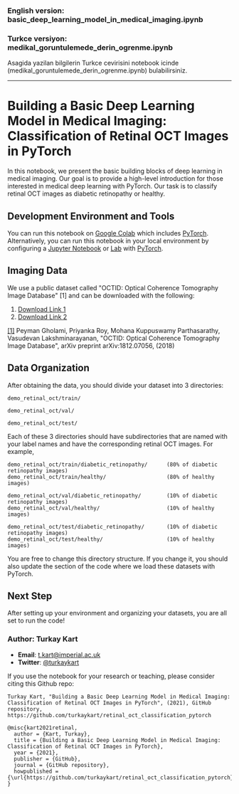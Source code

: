

### English version: basic_deep_learning_model_in_medical_imaging.ipynb
### Turkce versiyon: medikal_goruntulemede_derin_ogrenme.ipynb 
Asagida yazilan bilgilerin Turkce cevirisini notebook icinde (medikal_goruntulemede_derin_ogrenme.ipynb) bulabilirsiniz.

---

# Building a Basic Deep Learning Model in Medical Imaging: Classification of Retinal OCT Images in PyTorch

In this notebook, we present the basic building blocks of deep learning in medical imaging. Our goal is to provide a high-level introduction for those interested in medical deep learning with PyTorch. Our task is to classify retinal OCT images as diabetic retinopathy or healthy. 

## Development Environment and Tools

You can run this notebook on [Google Colab](https://colab.research.google.com/) which includes [PyTorch](https://pytorch.org/). Alternatively, you can run this notebook in your local environment by configuring a [Jupyter Notebook](https://jupyter.org/) or [Lab](https://jupyter.org/) with [PyTorch](https://pytorch.org/).

## Imaging Data

We use a public dataset called "OCTID: Optical Coherence Tomography Image Database" [1] and can be downloaded with the following: 

1) [Download Link 1](https://dataverse.scholarsportal.info/dataverse/OCTID)
2) [Download Link 2](http://doi.org/10.3886/E108503V1)


[[1]](https://arxiv.org/ftp/arxiv/papers/1812/1812.07056.pdf) Peyman Gholami, Priyanka Roy, Mohana Kuppuswamy Parthasarathy, Vasudevan Lakshminarayanan, "OCTID: Optical Coherence Tomography Image Database", arXiv preprint arXiv:1812.07056, (2018)

## Data Organization

After obtaining the data, you should divide your dataset into 3 directories:

```
demo_retinal_oct/train/
```
```
demo_retinal_oct/val/
```
```
demo_retinal_oct/test/
```

Each of these 3 directories should have subdirectories that are named with your label names and have the corresponding retinal OCT images. For example,

```
demo_retinal_oct/train/diabetic_retinopathy/      (80% of diabetic retinopathy images)
demo_retinal_oct/train/healthy/                   (80% of healthy images)
```
```
demo_retinal_oct/val/diabetic_retinopathy/        (10% of diabetic retinopathy images)
demo_retinal_oct/val/healthy/                     (10% of healthy images)
```
```
demo_retinal_oct/test/diabetic_retinopathy/       (10% of diabetic retinopathy images)
demo_retinal_oct/test/healthy/                    (10% of healthy images)
```

You are free to change this directory structure. If you change it, you should also update the section of the code where we load these datasets with PyTorch.

## Next Step

After setting up your environment and organizing your datasets, you are all set to run the code!


### **Author: Turkay Kart** 

* **Email**:    t.kart@imperial.ac.uk
* **Twitter**:  [@turkaykart](https://twitter.com/turkaykart)


If you use the notebook for your research or teaching, please consider citing this Github repo:

```
Turkay Kart, "Building a Basic Deep Learning Model in Medical Imaging: Classification of Retinal OCT Images in PyTorch", (2021), GitHub repository, https://github.com/turkaykart/retinal_oct_classification_pytorch
```
```
@misc{kart2021retinal,
  author = {Kart, Turkay},
  title = {Building a Basic Deep Learning Model in Medical Imaging: Classification of Retinal OCT Images in PyTorch},
  year = {2021},
  publisher = {GitHub},
  journal = {GitHub repository},
  howpublished = {\url{https://github.com/turkaykart/retinal_oct_classification_pytorch}}
}
```
